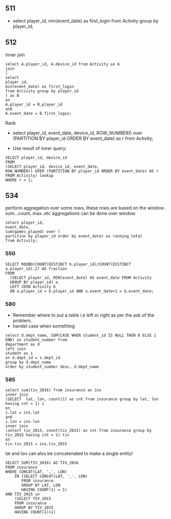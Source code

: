 ## 511
* select player_id, min(event_date) as first_login from Activity group by player_id;

## 512
inner join
```
select A.player_id, A.device_id from Activity as A
join 
(
select 
player_id,
min(event_date) as first_login 
from Activity group by player_id
) as B
on
A.player_id = B.player_id
and 
A.event_date = B.first_login;
```
Rank

* select player_id, event_date, device_id,
ROW_NUMBER() over (PARTITION BY player_id ORDER BY event_date) as r
from Activity;

* Use result of inner query:
```
SELECT player_id, device_id
FROM
(SELECT player_id, device_id, event_date,
ROW_NUMBER() OVER (PARTITION BY player_id ORDER BY event_date) AS r
FROM Activity) lookup
WHERE r = 1;
```


## 534
perform aggregation over some rows, these rows are based on the window..
sum...count..max..etc aggregations can be done over window

```
select player_id,
event_date,
sum(games_played) over (
partition by player_id order by event_date) as running_total
from Activity;
```

### 550
```
SELECT ROUND(COUNT(DISTINCT b.player_id)/COUNT(DISTINCT a.player_id),2) AS fraction
FROM
  (SELECT player_id, MIN(event_date) AS event_date FROM Activity
  GROUP BY player_id) a
  LEFT JOIN Activity b
  ON a.player_id = b.player_id AND a.event_date+1 = b.event_date;
```

### 580
* Remember where to put a table i.e left or right as per the ask of the problem,
* handel case when something
```
select d.dept_name, SUM(CASE WHEN student_id IS NULL THEN 0 ELSE 1 END) as student_number from 
department as d
left join 
student as s
on d.dept_id = s.dept_id
group by d.dept_name
order by student_number desc, d.dept_name
```

### 585
```
select sum(tiv_2016) from insurance as ins
inner join
(SELECT  lat, lon, count(1) as cnt from insurance group by lat, lon having cnt = 1) i
on
i.lat = ins.lat
and 
i.lon = ins.lon
inner join
(select tiv_2015, count(tiv_2015) as cnt from insurance group by tiv_2015 having cnt > 1) tiv
on 
tiv.tiv_2015 = ins.tiv_2015
```
lat and lon can also be concatenated to make a single entity!
```
SELECT SUM(TIV_2016) AS TIV_2016
FROM insurance
WHERE CONCAT(LAT, ',', LON)
    IN (SELECT CONCAT(LAT, ',', LON)
       FROM insurance
       GROUP BY LAT, LON
       HAVING COUNT(1) = 1)
AND TIV_2015 in
    (SELECT TIV_2015
    FROM insurance
    GROUP BY TIV_2015
    HAVING COUNT(1)>1)
```

